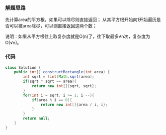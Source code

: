 ### 解题思路

先计算area的平方根，如果可以除尽则直接返回；
从其平方根开始向1开始遍历是否可以被area除尽，可以则直接返回这两个数；

说明：如果从平方根往上取复杂度就是O(n)了，往下取最多√n次，复杂度为O(√n)。

### 代码

```java
class Solution {
    public int[] constructRectangle(int area) {
        int sqrt = (int)Math.sqrt(area);
        if(sqrt * sqrt == area){
            return new int[]{sqrt, sqrt};
        }
        for(int i = sqrt; i >= 1; i --){
            if(area % i == 0){
                return new int[]{area / i, i};
            }
        }
        return null;
    }
}
```